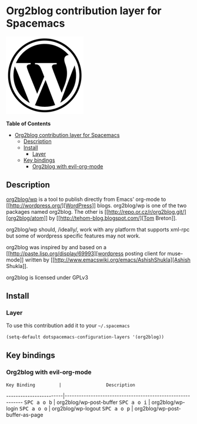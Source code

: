 # Org2blog contribution layer for Spacemacs

![logo](img/org2blog.png)

<!-- markdown-toc start - Don't edit this section. Run M-x markdown-toc/generate-toc again -->
**Table of Contents**

- [Org2blog contribution layer for Spacemacs](#org-contribution-layer-for-spacemacs)
    - [Description](#description)
    - [Install](#install)
        - [Layer](#layer)
    - [Key bindings](#key-bindings)
        - [Org2blog with evil-org-mode](#org-with-evil-org-mode)

<!-- markdown-toc end -->

## Description
[org2blog/wp](https://github.com/punchagan/org2blog/blob/master/README.org) is a tool to publish directly from Emacs' org-mode to
[[http://wordpress.org/][WordPress]] blogs.  org2blog/wp is one of the two packages named
org2blog.  The other is [[http://repo.or.cz/r/org2blog.git/][org2blog/atom]] by [[http://tehom-blog.blogspot.com/][Tom Breton]].

org2blog/wp should, /ideally/, work with any platform that supports
xml-rpc but some of wordpress specific features may not work.

org2blog was inspired by and based on a [[http://paste.lisp.org/display/69993][wordpress posting client for
muse-mode]] written by [[http://www.emacswiki.org/emacs/AshishShukla][Ashish Shukla]].

org2blog is licensed under GPLv3

## Install

### Layer

To use this contribution add it to your `~/.spacemacs`

```elisp
(setq-default dotspacemacs-configuration-layers '(org2blog))
```

## Key bindings

### Org2blog with evil-org-mode

    Key Binding         |                 Description
------------------------|------------------------------------------------------------
<kbd>SPC a o b</kbd>    | org2blog/wp-post-buffer
<kbd>SPC a o i</kbd>    | org2blog/wp-login
<kbd>SPC a o o</kbd>    | org2blog/wp-logout
<kbd>SPC a o p</kbd>    | org2blog/wp-post-buffer-as-page



